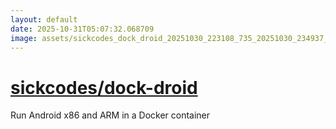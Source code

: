 ```yaml
---
layout: default
date: 2025-10-31T05:07:32.068709
image: assets/sickcodes_dock_droid_20251030_223108_735_20251030_234937_64b895--20251031T004950833--cropped.png
---
```


# [sickcodes/dock-droid](https://github.com/sickcodes/dock-droid/)

Run Android x86 and ARM in a Docker container
